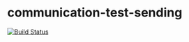 # communication-test-sending
[![Build Status](https://travis-ci.org/ZiweiHuang94/communication-test-receive.svg?branch=master)](https://travis-ci.org/ZiweiHuang94/communication-test-receive)